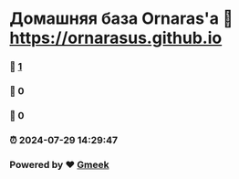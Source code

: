 # Домашняя база Ornaras'а :link: https://ornarasus.github.io 
### :page_facing_up: [1](https://ornarasus.github.io/tag.html) 
### :speech_balloon: 0 
### :hibiscus: 0 
### :alarm_clock: 2024-07-29 14:29:47 
### Powered by :heart: [Gmeek](https://github.com/Meekdai/Gmeek)
